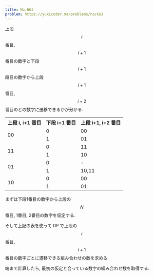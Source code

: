 ```yaml
---
title: No.663
problem: https://yukicoder.me/problems/no/663
---
```

上段 $$ i $$ 番目, $$ i+1 $$ 番目の数字と下段 $$ i+1 $$ 段目の数字から上段 $$ i+1 $$ 番目, $$ i+2 $$番目のどの数字に遷移できるかが分かる.

<table>
  <tr>
    <th>上段 i, i+1 番目</th>
    <th>下段 i+1 番目</th>
    <th>上段 i+1, i+2 番目</th>
  </tr>
  <tr>
    <td rowspan="2">00</td>
    <td>0</td>
    <td>00</td>
  </tr>
  <tr>
    <td>1</td>
    <td>01</td>
  </tr>
  <tr>
    <td rowspan="2">11</td>
    <td>0</td>
    <td>11</td>
  </tr>
  <tr>
    <td>1</td>
    <td>10</td>
  </tr>
  <tr>
    <td rowspan="2">01</td>
    <td>0</td>
    <td>-</td>
  </tr>
  <tr>
    <td>1</td>
    <td>10,11</td>
  </tr>
  <tr>
    <td rowspan="2">10</td>
    <td>0</td>
    <td>00</td>
  </tr>
  <tr>
    <td>1</td>
    <td>01</td>
  </tr>
</table>

まずは下段1番目の数字から上段の $$ N $$ 番目, 1番目, 2番目の数字を仮定する.

そして上記の表を使って DP で上段の $$ i $$ 番目, $$ i+1 $$ 番目の数字ごとに遷移できる組み合わせの数を求める.

端まで計算したら, 最初の仮定と合っている数字の組み合わせ数を取得する.
